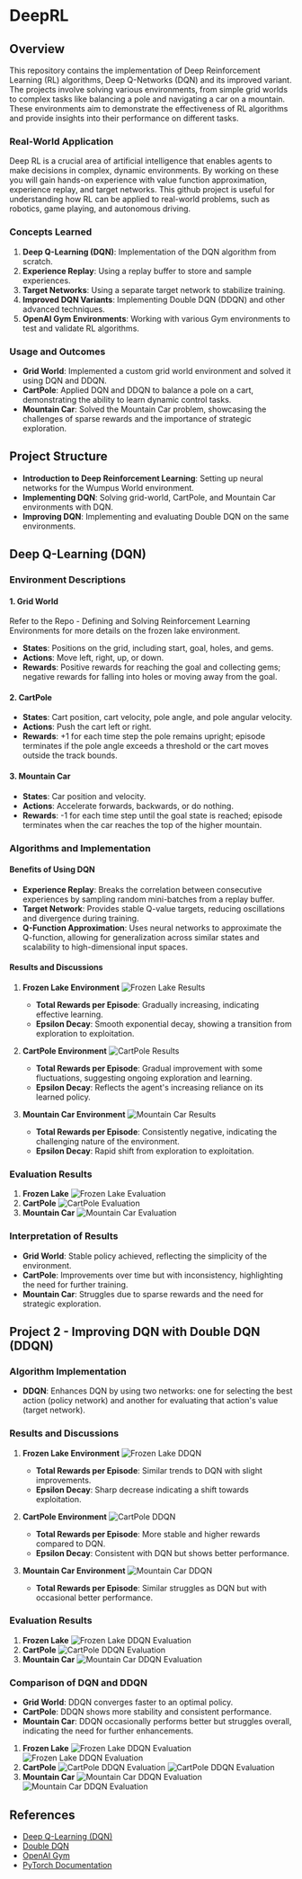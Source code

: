 # DeepRL

## Overview

This repository contains the implementation of Deep Reinforcement Learning (RL) algorithms, Deep Q-Networks (DQN) and its improved variant. The projects involve solving various environments, from simple grid worlds to complex tasks like balancing a pole and navigating a car on a mountain. These environments aim to demonstrate the effectiveness of RL algorithms and provide insights into their performance on different tasks.

### Real-World Application

Deep RL is a crucial area of artificial intelligence that enables agents to make decisions in complex, dynamic environments. By working on these you will gain hands-on experience with value function approximation, experience replay, and target networks. This github project is useful for understanding how RL can be applied to real-world problems, such as robotics, game playing, and autonomous driving.

### Concepts Learned

1. **Deep Q-Learning (DQN)**: Implementation of the DQN algorithm from scratch.
2. **Experience Replay**: Using a replay buffer to store and sample experiences.
3. **Target Networks**: Using a separate target network to stabilize training.
4. **Improved DQN Variants**: Implementing Double DQN (DDQN) and other advanced techniques.
5. **OpenAI Gym Environments**: Working with various Gym environments to test and validate RL algorithms.

### Usage and Outcomes

-   **Grid World**: Implemented a custom grid world environment and solved it using DQN and DDQN.
-   **CartPole**: Applied DQN and DDQN to balance a pole on a cart, demonstrating the ability to learn dynamic control tasks.
-   **Mountain Car**: Solved the Mountain Car problem, showcasing the challenges of sparse rewards and the importance of strategic exploration.

## Project Structure

-   **Introduction to Deep Reinforcement Learning**: Setting up neural networks for the Wumpus World environment.
-   **Implementing DQN**: Solving grid-world, CartPole, and Mountain Car environments with DQN.
-   **Improving DQN**: Implementing and evaluating Double DQN on the same environments.

## Deep Q-Learning (DQN)

### Environment Descriptions

#### 1. Grid World

Refer to the <a src="https://github.com/kcharvi/Defining-and-Solving-Reinforcement-Learning-Environments">Repo - Defining and Solving Reinforcement Learning Environments</a> for more details on the frozen lake environment.

-   **States**: Positions on the grid, including start, goal, holes, and gems.
-   **Actions**: Move left, right, up, or down.
-   **Rewards**: Positive rewards for reaching the goal and collecting gems; negative rewards for falling into holes or moving away from the goal.

#### 2. CartPole

-   **States**: Cart position, cart velocity, pole angle, and pole angular velocity.
-   **Actions**: Push the cart left or right.
-   **Rewards**: +1 for each time step the pole remains upright; episode terminates if the pole angle exceeds a threshold or the cart moves outside the track bounds.

#### 3. Mountain Car

-   **States**: Car position and velocity.
-   **Actions**: Accelerate forwards, backwards, or do nothing.
-   **Rewards**: -1 for each time step until the goal state is reached; episode terminates when the car reaches the top of the higher mountain.

### Algorithms and Implementation

#### Benefits of Using DQN

-   **Experience Replay**: Breaks the correlation between consecutive experiences by sampling random mini-batches from a replay buffer.
-   **Target Network**: Provides stable Q-value targets, reducing oscillations and divergence during training.
-   **Q-Function Approximation**: Uses neural networks to approximate the Q-function, allowing for generalization across similar states and scalability to high-dimensional input spaces.

#### Results and Discussions

1. **Frozen Lake Environment**
   ![Frozen Lake Results](images/Frozen_Lake_Results1.png)

    - **Total Rewards per Episode**: Gradually increasing, indicating effective learning.
    - **Epsilon Decay**: Smooth exponential decay, showing a transition from exploration to exploitation.

2. **CartPole Environment**
   ![CartPole Results](images/CartPole_Results1.png)

    - **Total Rewards per Episode**: Gradual improvement with some fluctuations, suggesting ongoing exploration and learning.
    - **Epsilon Decay**: Reflects the agent's increasing reliance on its learned policy.

3. **Mountain Car Environment**
   ![Mountain Car Results](images/MountainCar_Results1.png)
    - **Total Rewards per Episode**: Consistently negative, indicating the challenging nature of the environment.
    - **Epsilon Decay**: Rapid shift from exploration to exploitation.

### Evaluation Results

1. **Frozen Lake**
   ![Frozen Lake Evaluation](images/FrozenLake_Results2.png)
2. **CartPole**
   ![CartPole Evaluation](images/CartPole_Results2.png)
3. **Mountain Car**
   ![Mountain Car Evaluation](images/MountainCar_Results2.png)

### Interpretation of Results

-   **Grid World**: Stable policy achieved, reflecting the simplicity of the environment.
-   **CartPole**: Improvements over time but with inconsistency, highlighting the need for further training.
-   **Mountain Car**: Struggles due to sparse rewards and the need for strategic exploration.

## Project 2 - Improving DQN with Double DQN (DDQN)

### Algorithm Implementation

-   **DDQN**: Enhances DQN by using two networks: one for selecting the best action (policy network) and another for evaluating that action's value (target network).

### Results and Discussions

1. **Frozen Lake Environment**
   ![Frozen Lake DDQN](images/FrozenLake_Results_DDQN1.png)

    - **Total Rewards per Episode**: Similar trends to DQN with slight improvements.
    - **Epsilon Decay**: Sharp decrease indicating a shift towards exploitation.

2. **CartPole Environment**
   ![CartPole DDQN](images/Cartpole_Results_DDQN1.png)

    - **Total Rewards per Episode**: More stable and higher rewards compared to DQN.
    - **Epsilon Decay**: Consistent with DQN but shows better performance.

3. **Mountain Car Environment**
   ![Mountain Car DDQN](images/MountainCar_Results_DDQN1.png)
    - **Total Rewards per Episode**: Similar struggles as DQN but with occasional better performance.

### Evaluation Results

1. **Frozen Lake**
   ![Frozen Lake DDQN Evaluation](images/FrozenLake_Results_DDQN2.png)
2. **CartPole**
   ![CartPole DDQN Evaluation](images/CartPole_Results_DDQN2.png)
3. **Mountain Car**
   ![Mountain Car DDQN Evaluation](images/MountainCar_Results_DDQN2.png)

### Comparison of DQN and DDQN

-   **Grid World**: DDQN converges faster to an optimal policy.
-   **CartPole**: DDQN shows more stability and consistent performance.
-   **Mountain Car**: DDQN occasionally performs better but struggles overall, indicating the need for further enhancements.

1. **Frozen Lake**
   ![Frozen Lake DDQN Evaluation](<images/Untitled%20(3).png>)
   ![Frozen Lake DDQN Evaluation](<images/Untitled%20(4).png>)
2. **CartPole**
   ![CartPole DDQN Evaluation](<images/Untitled%20(5).png>)
   ![CartPole DDQN Evaluation](<images/Untitled%20(6).png>)
3. **Mountain Car**
   ![Mountain Car DDQN Evaluation](<images/Untitled%20(7).png>)
   ![Mountain Car DDQN Evaluation](<images/Untitled%20(8).png>)

## References

-   [Deep Q-Learning (DQN)](https://arxiv.org/abs/1312.5602)
-   [Double DQN](https://arxiv.org/abs/1509.06461)
-   [OpenAI Gym](https://gym.openai.com/)
-   [PyTorch Documentation](https://pytorch.org/tutorials/intermediate/reinforcement_q_learning.html)

